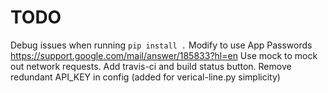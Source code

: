 TODO
====
Debug issues when running `pip install .`
Modify to use App Passwords https://support.google.com/mail/answer/185833?hl=en
Use mock to mock out network requests.
Add travis-ci and build status button.
Remove redundant API_KEY in config (added for verical-line.py simplicity)
